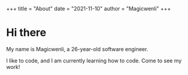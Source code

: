 +++
title = "About"
date = "2021-11-10"
author = "Magicwenli"
+++

# Hi there

My name is Magicwenli, a 26-year-old software engineer.

I like to code, and I am currently learning how to code. Come to see my work!
